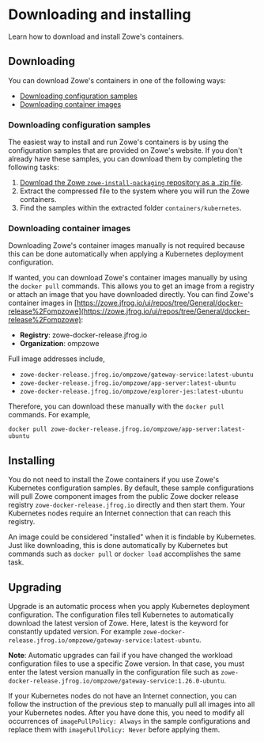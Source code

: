 # Downloading and installing

Learn how to download and install Zowe's containers.  

## Downloading

You can download Zowe's containers in one of the following ways: 

- [Downloading configuration samples](#downloading-configuration-samples)
- [Downloading container images](#downloading-container-images)

### Downloading configuration samples

The easiest way to install and run Zowe's containers is by using the configuration samples that are provided on Zowe's website. If you don't already have these samples, you can download them by completing the following tasks:

1. [Download the Zowe `zowe-install-packaging` repository as a .zip file](https://github.com/zowe/zowe-install-packaging/archive/refs/heads/master.zip).  
2. Extract the compressed file to the system where you will run the Zowe containers.  
3. Find the samples within the extracted folder `containers/kubernetes`.

### Downloading container images

Downloading Zowe's container images manually is not required because this can be done automatically when applying a Kubernetes deployment configuration.

If wanted, you can download Zowe's container images manually by using the `docker pull` commands. This allows you to get an image from a registry or attach an image that you have downloaded directly. You can find Zowe's container images in [https://zowe.jfrog.io/ui/repos/tree/General/docker-release%2Fompzowe](https://zowe.jfrog.io/ui/repos/tree/General/docker-release%2Fompzowe):

- **Registry**: zowe-docker-release.jfrog.io
- **Organization**: ompzowe

Full image addresses include,

- `zowe-docker-release.jfrog.io/ompzowe/gateway-service:latest-ubuntu`  
- `zowe-docker-release.jfrog.io/ompzowe/app-server:latest-ubuntu`  
- `zowe-docker-release.jfrog.io/ompzowe/explorer-jes:latest-ubuntu`

Therefore, you can download these manually with the `docker pull` commands. For example,

`docker pull zowe-docker-release.jfrog.io/ompzowe/app-server:latest-ubuntu`

## Installing

You do not need to install the Zowe containers if you use Zowe's Kubernetes configuration samples. By default, these sample configurations will pull Zowe component images from the public Zowe docker release registry `zowe-docker-release.jfrog.io` directly and then start them. Your Kubernetes nodes require  an Internet connection that can reach this registry.

An image could be considered "installed" when it is findable by Kubernetes. Just like downloading, this is done automatically by Kubernetes but commands such as `docker pull` or `docker load` accomplishes the same task.

## Upgrading

Upgrade is an automatic process when you apply Kubernetes deployment configuration. The configuration files tell Kubernetes to automatically download the latest version of Zowe. Here, latest is the keyword for constantly updated version. For example `zowe-docker-release.jfrog.io/ompzowe/gateway-service:latest-ubuntu`.

**Note**: Automatic upgrades can fail if you have changed the workload configuration files to use a specific Zowe version. In that case, you must enter the latest version manually in the configuration file such as `zowe-docker-release.jfrog.io/ompzowe/gateway-service:1.26.0-ubuntu`.

If your Kubernetes nodes do not have an Internet connection, you can follow the instruction of the previous step to manually pull all images into all your Kubernetes nodes. After you have done this, you need to modify all occurrences of `imagePullPolicy: Always` in the sample configurations and replace them with `imagePullPolicy: Never` before applying them.
